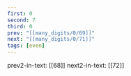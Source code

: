 ```yaml
---
first: 0
second: 7
third: 0
prev: "[[many_digits/0/69]]"
next: "[[many_digits/0/71]]"
tags: [even]
---
```

prev2-in-text: [[68]]
next2-in-text: [[72]]

